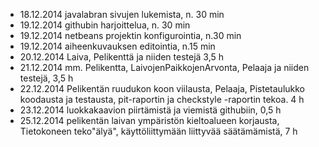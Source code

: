 * 18.12.2014 javalabran sivujen lukemista, n. 30 min
* 19.12.2014 githubin harjoittelua, n. 30 min
* 19.12.2014 netbeans projektin konfigurointia, n.30 min
* 19.12.2014 aiheenkuvauksen editointia, n.15 min
* 20.12.2014 Laiva, Pelikenttä ja niiden testejä 3,5 h
* 21.12.2014 mm. Pelikentta, LaivojenPaikkojenArvonta, Pelaaja ja
             niiden testejä, 3,5 h
* 22.12.2014 Pelikentän ruudukon koon viilausta, Pelaaja, Pistetaulukko koodausta 
             ja testausta, pit-raportin ja checkstyle -raportin tekoa. 4 h
* 23.12.2014 luokkakaavion piirtämistä ja viemistä githubiin, 0,5 h
* 25.12.2014 pelikentän laivan ympäristön kieltoalueen korjausta, Tietokoneen teko"älyä", käyttöliittymään liittyvää
             säätämämistä, 7 h

